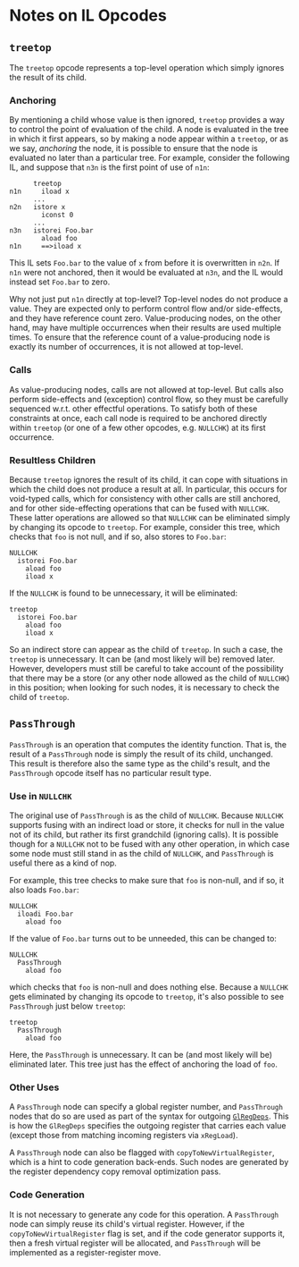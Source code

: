 <!--
Copyright IBM Corp. and others 2022

This program and the accompanying materials are made available under
the terms of the Eclipse Public License 2.0 which accompanies this
distribution and is available at https://www.eclipse.org/legal/epl-2.0/
or the Apache License, Version 2.0 which accompanies this distribution and
is available at https://www.apache.org/licenses/LICENSE-2.0.

This Source Code may also be made available under the following
Secondary Licenses when the conditions for such availability set
forth in the Eclipse Public License, v. 2.0 are satisfied: GNU
General Public License, version 2 with the GNU Classpath
Exception [1] and GNU General Public License, version 2 with the
OpenJDK Assembly Exception [2].

[1] https://www.gnu.org/software/classpath/license.html
[2] http://openjdk.java.net/legal/assembly-exception.html

SPDX-License-Identifier: EPL-2.0 OR Apache-2.0 OR GPL-2.0 WITH Classpath-exception-2.0 OR LicenseRef-GPL-2.0 WITH Assembly-exception
-->

# Notes on IL Opcodes


## `treetop`

The `treetop` opcode represents a top-level operation which simply ignores the result of its child.


### Anchoring

By mentioning a child whose value is then ignored, `treetop` provides a way to control the point of evaluation of the child. A node is evaluated in the tree in which it first appears, so by making a node appear within a `treetop`, or as we say, *anchoring* the node, it is possible to ensure that the node is evaluated no later than a particular tree. For example, consider the following IL, and suppose that `n3n` is the first point of use of `n1n`:
```
      treetop
n1n     iload x
      ...
n2n   istore x
        iconst 0
      ...
n3n   istorei Foo.bar
        aload foo
n1n     ==>iload x
```
This IL sets `Foo.bar` to the value of `x` from before it is overwritten in `n2n`. If `n1n` were not anchored, then it would be evaluated at `n3n`, and the IL would instead set `Foo.bar` to zero.

Why not just put `n1n` directly at top-level? Top-level nodes do not produce a value. They are expected only to perform control flow and/or side-effects, and they have reference count zero. Value-producing nodes, on the other hand, may have multiple occurrences when their results are used multiple times. To ensure that the reference count of a value-producing node is exactly its number of occurrences, it is not allowed at top-level.


### Calls

As value-producing nodes, calls are not allowed at top-level. But calls also perform side-effects and (exception) control flow, so they must be carefully sequenced w.r.t. other effectful operations. To satisfy both of these constraints at once, each call node is required to be anchored directly within `treetop` (or one of a few other opcodes, e.g. `NULLCHK`) at its first occurrence.


### Resultless Children

Because `treetop` ignores the result of its child, it can cope with situations in which the child does not produce a result at all. In particular, this occurs for void-typed calls, which for consistency with other calls are still anchored, and for other side-effecting operations that can be fused with `NULLCHK`. These latter operations are allowed so that `NULLCHK` can be eliminated simply by changing its opcode to `treetop`. For example, consider this tree, which checks that `foo` is not null, and if so, also stores to `Foo.bar`:
```
NULLCHK
  istorei Foo.bar
    aload foo
    iload x
```
If the `NULLCHK` is found to be unnecessary, it will be eliminated:
```
treetop
  istorei Foo.bar
    aload foo
    iload x
```
So an indirect store can appear as the child of `treetop`. In such a case, the `treetop` is unnecessary. It can be (and most likely will be) removed later. However, developers must still be careful to take account of the possibility that there may be a store (or any other node allowed as the child of `NULLCHK`) in this position; when looking for such nodes, it is necessary to check the child of `treetop`.


## `PassThrough`

`PassThrough` is an operation that computes the identity function. That is, the result of a `PassThrough` node is simply the result of its child, unchanged. This result is therefore also the same type as the child's result, and the `PassThrough` opcode itself has no particular result type.


### Use in `NULLCHK`

The original use of `PassThrough` is as the child of `NULLCHK`. Because `NULLCHK` supports fusing with an indirect load or store, it checks for null in the value not of its child, but rather its first grandchild (ignoring calls). It is possible though for a `NULLCHK` not to be fused with any other operation, in which case some node must still stand in as the child of `NULLCHK`, and `PassThrough` is useful there as a kind of nop.

For example, this tree checks to make sure that `foo` is non-null, and if so, it also loads `Foo.bar`:
```
NULLCHK
  iloadi Foo.bar
    aload foo
```
If the value of `Foo.bar` turns out to be unneeded, this can be changed to:
```
NULLCHK
  PassThrough
    aload foo
```
which checks that `foo` is non-null and does nothing else. Because a `NULLCHK` gets eliminated by changing its opcode to `treetop`, it's also possible to see `PassThrough` just below `treetop`:
```
treetop
  PassThrough
    aload foo
```
Here, the `PassThrough` is unnecessary. It can be (and most likely will be) eliminated later. This tree just has the effect of anchoring the load of `foo`.


### Other Uses

A `PassThrough` node can specify a global register number, and `PassThrough` nodes that do so are used as part of the syntax for outgoing [`GlRegDeps`](GlRegDeps.md). This is how the `GlRegDeps` specifies the outgoing register that carries each value (except those from matching incoming registers via `xRegLoad`).

A `PassThrough` node can also be flagged with `copyToNewVirtualRegister`, which is a hint to code generation back-ends. Such nodes are generated by the register dependency copy removal optimization pass.


### Code Generation

It is not necessary to generate any code for this operation. A `PassThrough` node can simply reuse its child's virtual register. However, if the `copyToNewVirtualRegister` flag is set, and if the code generator supports it, then a fresh virtual register will be allocated, and `PassThrough` will be implemented as a register-register move.

